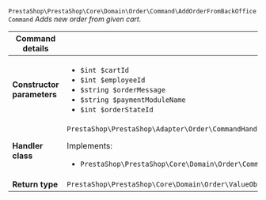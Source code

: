 `PrestaShop\PrestaShop\Core\Domain\Order\Command\AddOrderFromBackOfficeCommand`
_Adds new order from given cart._

| Command details            |    |
| -------------------------- | -- |
| **Constructor parameters** | <ul> <li>`$int $cartId`</li>  <li>`$int $employeeId`</li>  <li>`$string $orderMessage`</li>  <li>`$string $paymentModuleName`</li>  <li>`$int $orderStateId`</li> </ul> |
| **Handler class**          | `PrestaShop\PrestaShop\Adapter\Order\CommandHandler\AddOrderFromBackOfficeHandler`  <p> Implements: </p> <ul>  <li>`PrestaShop\PrestaShop\Core\Domain\Order\CommandHandler\AddOrderFromBackOfficeHandlerInterface`</li>  |
| **Return type** |  `PrestaShop\PrestaShop\Core\Domain\Order\ValueObject\OrderId`  |
